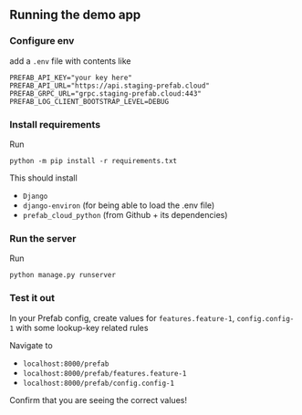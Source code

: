## Running the demo app

### Configure env

add a `.env` file with contents like

```
PREFAB_API_KEY="your key here"
PREFAB_API_URL="https://api.staging-prefab.cloud"
PREFAB_GRPC_URL="grpc.staging-prefab.cloud:443"
PREFAB_LOG_CLIENT_BOOTSTRAP_LEVEL=DEBUG
```
### Install requirements

Run
```
python -m pip install -r requirements.txt
```

This should install
* `Django`
* `django-environ` (for being able to load the .env file)
* `prefab_cloud_python` (from Github + its dependencies)

### Run the server

Run
```
python manage.py runserver
```

### Test it out

In your Prefab config, create values for `features.feature-1`, `config.config-1` with some lookup-key related rules

Navigate to

* `localhost:8000/prefab`
* `localhost:8000/prefab/features.feature-1`
* `localhost:8000/prefab/config.config-1`

Confirm that you are seeing the correct values!
